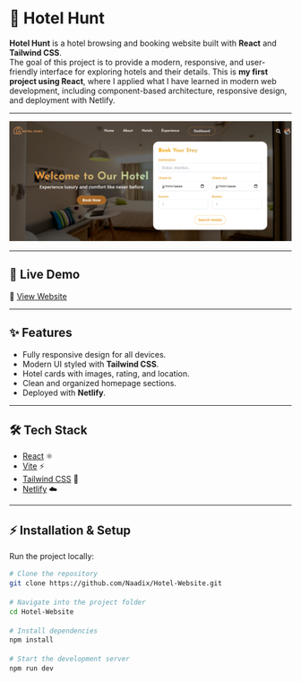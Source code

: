 # 🏨 Hotel Hunt

**Hotel Hunt** is a hotel browsing and booking website built with **React** and **Tailwind CSS**.  
The goal of this project is to provide a modern, responsive, and user-friendly interface for exploring hotels and their details.
This is **my first project using React**, where I applied what I have learned in modern web development, including component-based architecture, responsive design, and deployment with Netlify.


---

![Screenshot](src/assets/hero_section.png)

---

## 🚀 Live Demo
🔗 [View Website](https://hotelhunt.netlify.app/)

---

## ✨ Features
- Fully responsive design for all devices.
- Modern UI styled with **Tailwind CSS**.
- Hotel cards with images, rating, and location.
- Clean and organized homepage sections.
- Deployed with **Netlify**.

---

## 🛠️ Tech Stack
- [React](https://react.dev/) ⚛️
- [Vite](https://vitejs.dev/) ⚡
- [Tailwind CSS](https://tailwindcss.com/) 🎨
- [Netlify](https://www.netlify.com/) ☁️

---


## ⚡ Installation & Setup
Run the project locally:

```bash
# Clone the repository
git clone https://github.com/Naadix/Hotel-Website.git

# Navigate into the project folder
cd Hotel-Website

# Install dependencies
npm install

# Start the development server
npm run dev

